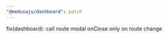```yaml
---
"@medusajs/dashboard": patch
---
```


fix(dashboard): call route modal onClose only on route change
